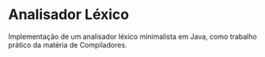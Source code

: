 Analisador Léxico
================

Implementação de um analisador léxico minimalista em Java, como trabalho prático da matéria de Compiladores.
